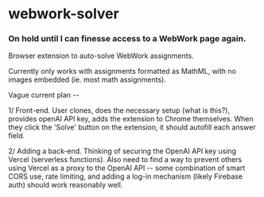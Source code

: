 # webwork-solver 

### On hold until I can finesse access to a WebWork page again.


Browser extension to auto-solve WebWork assignments.

Currently only works with assignments formatted as MathML, with no images embedded (ie. most math assignments).

Vague current plan -- 

1/ Front-end. User clones, does the necessary setup (what is this?), provides openAI API key, adds the extension to Chrome themselves. When they click the 'Solve' button on the extension, it should autofill each answer field. 

2/ Adding a back-end. Thinking of securing the OpenAI API key using Vercel (serverless functions). Also need to find a way to prevent others using Vercel as a proxy to the OpenAI API -- some combination of smart CORS use, rate limiting, and adding a log-in mechanism (likely Firebase auth) should work reasonably well.


